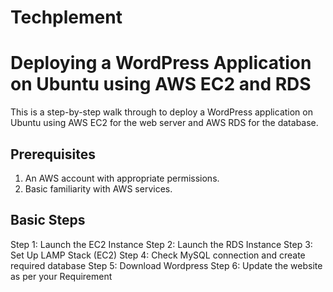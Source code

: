 # Techplement

# Deploying a WordPress Application on Ubuntu using AWS EC2 and RDS
This is a step-by-step walk through to deploy a WordPress application on Ubuntu using AWS EC2 for the web server and AWS RDS for the database.

## Prerequisites
1. An AWS account with appropriate permissions.
2. Basic familiarity with AWS services.

## Basic Steps
Step 1: Launch the EC2 Instance
Step 2: Launch the RDS Instance
Step 3: Set Up LAMP Stack (EC2)
Step 4: Check MySQL connection and create required database
Step 5: Download Wordpress
Step 6: Update the website as per your Requirement
